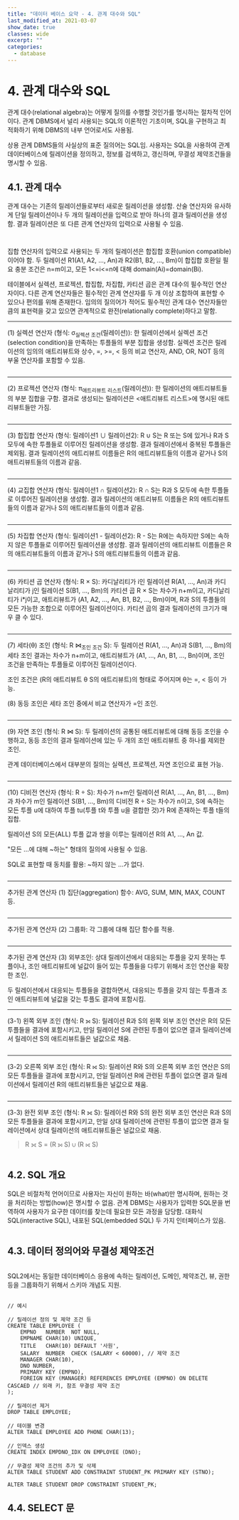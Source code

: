 ```yaml
---
title: "데이터 베이스 요약 - 4. 관계 대수와 SQL"
last_modified_at: 2021-03-07
show_date: true
classes: wide
excerpt: ""
categories:
  - database
---
```


# 4. 관계 대수와 SQL
관계 대수(relational algebra)는 어떻게 질의를 수행할 것인가를 명시하는 절차적 인어이다. 
관계 DBMS에서 널리 사용되는 SQL의 이론적인 기초이며, SQL을 구현하고 최적화하기 위해 DBMS의 내부 언어로서도 사용됨. 

상용 관계 DBMS들의 사실상의 표준 질의어는 SQL임. 
사용자는 SQL을 사용하여 관계 데이터베이스에 릴레이션을 정의하고, 
정보를 검색하고, 갱신하며, 무결성 제약조건들을 명시할 수 있음. 

## 4.1. 관계 대수
관계 대수는 기존의 릴레이션들로부터 새로운 릴레이션을 생성함. 
산술 연산자와 유사하게 단일 릴레이션이나 두 개의 릴레이션을 입력으로 받아 하나의 결과 릴레이션을 생성함. 
결과 릴레이션은 또 다른 관계 연산자의 입력으로 사용될 수 있음. 

<figure style="width: 400px" class="align-center">
 	<img src="{{ '/assets/img/2021-03-06-database_system_4/1.png' }}" alt=""> 
</figure> 

<figure style="width: 400px" class="align-center">
 	<img src="{{ '/assets/img/2021-03-06-database_system_4/2.png' }}" alt=""> 
</figure> 

집합 연산자의 입력으로 사용되는 두 개의 릴레이션은 합집합 호환(union compatible)이어야 함. 
두 릴레이션 R1(A1, A2, ..., An)과 R2(B1, B2, ..., Bm)이 합집합 호환일 필요 충분 조건은 n=m이고, 모든 1<=i<=n에 대해 domain(Ai)=domain(Bi). 

테이블에서 실렉션, 프로젝션, 합집합, 차집합, 카티션 곱은 관계 대수의 필수적인 연산자이다. 
다른 관계 연산자들은 필수적인 관계 연산자를 두 개 이상 조합하여 표현할 수 있으나 편의를 위해 존재한다. 
임의의 질의어가 적어도 필수적인 관계 대수 연산자들만큼의 표현력을 갖고 있으면 관계적으로 완전(relationally complete)하다고 말함. 

---

(1) 실렉션 연산자 (형식: σ<sub>실렉션 조건</sub>(릴레이션)): 
한 릴레이션에서 실렉션 조건(selection condition)을 만족하는 투플들의 부분 집합을 생성함. 
실렉션 조건은 릴레이션의 임의의 애트리뷰트와 상수, =, >=, < 등의 비교 연산자, AND, OR, NOT 등의 부울 연산자를 포함할 수 있음. 

<figure style="width: 400px" class="align-center">
 	<img src="{{ '/assets/img/2021-03-06-database_system_4/3.png' }}" alt=""> 
</figure> 

---

(2) 프로젝션 연산자 (형식: π<sub>애트리뷰트 리스트</sub>(릴레이션)): 
한 릴레이션의 애트리뷰트들의 부분 집합을 구함. 
결과로 생성되는 릴레이션은 <애트리뷰트 리스트>에 명시된 애트리뷰트들만 가짐. 

<figure style="width: 400px" class="align-center">
 	<img src="{{ '/assets/img/2021-03-06-database_system_4/4.png' }}" alt=""> 
</figure> 

---

(3) 합집합 연산자 (형식: 릴레이션1 ∪ 릴레이션2): R ∪ S는 R 또는 S에 있거나 R과 S 모두에 속한 투플들로 이루어진 릴레이션을 생성함. 
결과 릴레이션에서 중복된 투플들은 제외됨. 
결과 릴레이션의 애트리뷰트 이름들은 R의 애트리뷰트들의 이름과 같거나 S의 애트리뷰트들의 이름과 같음. 

<figure style="width: 600px" class="align-center">
 	<img src="{{ '/assets/img/2021-03-06-database_system_4/5.png' }}" alt=""> 
</figure> 

---

(4) 교집합 연산자 (형식: 릴레이션1 ∩ 릴레이션2): R ∩ S는 R과 S 모두에 속한 투플들로 이루어진 릴레이션을 생성함. 
결과 릴레이션의 애트리뷰트 이름들은 R의 애트리뷰트들의 이름과 같거나 S의 애트리뷰트들의 이름과 같음. 

<figure style="width: 600px" class="align-center">
 	<img src="{{ '/assets/img/2021-03-06-database_system_4/6.png' }}" alt=""> 
</figure> 

---

(5) 차집합 연산자 (형식: 릴레이션1 - 릴레이션2): R - S는 R에는 속하지만 S에는 속하지 않은 투플들로 이루어진 릴레이션을 생성함. 
결과 릴레이션의 애트리뷰트 이름들은 R의 애트리뷰트들의 이름과 같거나 S의 애트리뷰트들의 이름과 같음. 

<figure style="width: 600px" class="align-center">
 	<img src="{{ '/assets/img/2021-03-06-database_system_4/7.png' }}" alt=""> 
</figure> 

---

(6) 카티션 곱 연산자 (형식: R × S): 카디날리티가 i인 릴레이션 R(A1, ..., An)과 카디날리티가 j인 릴레이션 S(B1, ..., Bm)의 카티션 곱 R × S는 차수가 n+m이고, 카디날리티가 
i*j이고, 애트리뷰트가 (A1, A2, ..., An, B1, B2, ..., Bm)이며, R과 S의 투플들의 모든 가능한 조합으로 이루어진 릴레이션이다. 
카티션 곱의 결과 릴레이션의 크기가 매우 클 수 있다. 

<figure style="width: 600px" class="align-center">
 	<img src="{{ '/assets/img/2021-03-06-database_system_4/8.png' }}" alt=""> 
</figure> 

---

(7) 세타(θ) 조인 (형식: R ⋈<sub>조인 조건</sub> S): 두 릴레이션 R(A1, ..., An)과 S(B1, ..., Bm)의 세타 조인 결과는 차수가 n+m이고, 애트리뷰트가 (A1, ..., An, B1, ..., Bn)이며, 
조인 조건을 만족하는 투플들로 이루어진 릴레이션이다. 

조인 조건은 (R의 애트리뷰트 θ S의 애트리뷰트)의 형태로 주어지며 θ는 =, < 등이 가능.

(8) 동등 조인은 세타 조인 중에서 비교 연산자가 =인 조인.

<figure style="width: 600px" class="align-center">
 	<img src="{{ '/assets/img/2021-03-06-database_system_4/9.png' }}" alt=""> 
</figure> 

---

(9) 자연 조인 (형식: R ⋈ S): 두 릴레이션의 공통된 애트리뷰트에 대해 동등 조인을 수행하고, 
동등 조인의 결과 릴레이션에 있는 두 개의 조인 애트리뷰트 중 하나를 제외한 조인. 

관계 데이터베이스에서 대부분의 질의는 실렉션, 프로젝션, 자연 조인으로 표현 가능.

<figure style="width: 600px" class="align-center">
 	<img src="{{ '/assets/img/2021-03-06-database_system_4/10.png' }}" alt=""> 
</figure> 

---

(10) 디비전 연산자 (형식: R ÷ S): 차수가 n+m인 릴레이션 R(A1, ..., An, B1, ..., Bm)과 
차수가 m인 릴레이션 S(B1, ..., Bm)의 디비전 R ÷ S는 차수가 n이고, 
S에 속하는 모든 투플 u에 대하여 투플 tu(투플 t와 투플 u을 결합한 것)가 R에 존재하는 투플 t들의 집합. 

릴레이션 S의 모든(ALL) 투플 값과 쌍을 이루는 릴레이션 R의 A1, ..., An 값. 

"모든 …에 대해 ~하는" 형태의 질의에 사용될 수 있음. 

SQL로 표현할 때 동치를 활용: ~하지 않는 …가 없다. 

<figure style="width: 600px" class="align-center">
 	<img src="{{ '/assets/img/2021-03-06-database_system_4/11.png' }}" alt=""> 
</figure> 

---

추가된 관계 연산자 (1) 집단(aggregation) 함수: AVG, SUM, MIN, MAX, COUNT 등.

<figure style="width: 600px" class="align-center">
 	<img src="{{ '/assets/img/2021-03-06-database_system_4/12.png' }}" alt=""> 
</figure> 

---

추가된 관계 연산자 (2) 그룹화: 각 그룹에 대해 집단 함수를 적용. 

<figure style="width: 600px" class="align-center">
 	<img src="{{ '/assets/img/2021-03-06-database_system_4/13.png' }}" alt=""> 
</figure> 

---

추가된 관계 연산자 (3) 외부조인: 상대 릴레이션에서 대응되는 투플을 갖지 못하는 투플이나, 
조인 애트리뷰트에 널값이 들어 있는 투플들을 다루기 위해서 조인 연산을 확장한 조인. 

두 릴레이션에서 대응되는 투플들을 결합하면서, 대응되는 투플을 갖지 않는 투플과 조인 애트리뷰트에 널값을 갖는 투플도 결과에 포함시킴. 

---

(3-1) 왼쪽 외부 조인 (형식: R ⟕ S): 릴레이션 R과 S의 왼쪽 외부 조인 연산은 R의 모든 투플들을 결과에 포함시키고, 
만일 릴레이션 S에 관련된 투플이 없으면 결과 릴레이션에서 릴레이션 S의 애트리뷰트들은 널값으로 채움. 

<figure style="width: 600px" class="align-center">
 	<img src="{{ '/assets/img/2021-03-06-database_system_4/14.png' }}" alt=""> 
</figure> 

---

(3-2) 오른쪽 외부 조인 (형식: R ⟖ S): 릴레이션 R와 S의 오른쪽 외부 조인 연산은 S의 모든 투플들을 결과에 포함시키고, 
만일 릴레이션 R에 관련된 투플이 없으면 결과 릴레이션에서 릴레이션 R의 애트리뷰트들은 널값으로 채움. 

<figure style="width: 600px" class="align-center">
 	<img src="{{ '/assets/img/2021-03-06-database_system_4/15.png' }}" alt=""> 
</figure> 

---

(3-3) 완전 외부 조인 (형식: R ⟗ S): 릴레이션 R와 S의 완전 외부 조인 연산은 R과 S의 모든 투플들을 결과에 포함시키고, 
만일 상대 릴레이션에 관련된 투플이 없으면 결과 릴레이션에서 상대 릴레이션의 애트리뷰트들은 널값으로 채움. 
> R ⟗ S = (R ⟕ S) ∪ (R ⟖ S)

<figure style="width: 600px" class="align-center">
 	<img src="{{ '/assets/img/2021-03-06-database_system_4/16.png' }}" alt=""> 
</figure> 

## 4.2. SQL 개요
SQL은 비절차적 언어이므로 사용자는 자신이 원하는 바(what)만 명시하며, 원하는 것을 처리하는 방법(how)은 명시할 수 없음. 
관계 DBMS는 사용자가 입력한 SQL문을 번역하여 사용자가 요구한 데이터를 찾는데 필요한 모든 과정을 담당함. 
대화식 SQL(interactive SQL), 내포된 SQL(embedded SQL) 두 가지 인터페이스가 있음. 

<figure style="width: 600px" class="align-center">
 	<img src="{{ '/assets/img/2021-03-06-database_system_4/17.png' }}" alt=""> 
</figure> 

## 4.3. 데이터 정의어와 무결성 제약조건

<figure style="width: 600px" class="align-center">
 	<img src="{{ '/assets/img/2021-03-06-database_system_4/18.png' }}" alt=""> 
</figure> 

SQL2에서는 동일한 데이터베이스 응용에 속하는 릴레이션, 도메인, 제약조건, 뷰, 권한 등을 그룹화하기 위해서 스키마 개념도 지원. 

<figure style="width: 600px" class="align-center">
 	<img src="{{ '/assets/img/2021-03-06-database_system_4/19.png' }}" alt=""> 
</figure> 

```console
// 예시

// 릴레이션 정의 및 제약 조건 등
CREATE TABLE EMPLOYEE (
	EMPNO 	NUMBER 	NOT NULL, 
	EMPNAME CHAR(10) UNIQUE,
	TITLE 	CHAR(10) DEFAULT '사원',
	SALARY	NUMBER	CHECK (SALARY < 60000),	// 제약 조건
	MANAGER CHAR(10),	
	DNO	NUMBER,
	PRIMARY KEY (EMPNO),
	FOREIGN KEY (MANAGER) REFERENCES EMPLOYEE (EMPNO) ON DELETE CASCAED // 외래 키, 참조 무결성 제약 조건
);

// 릴레이션 제거
DROP TABLE EMPLOYEE;

// 테이블 변경
ALTER TABLE EMPLOYEE ADD PHONE CHAR(13);

// 인덱스 생성
CREATE INDEX EMPDNO_IDX ON EMPLOYEE (DNO);

// 무결성 제약 조건의 추가 및 삭제
ALTER TABLE STUDENT ADD CONSTRAINT STUDENT_PK PRIMARY KEY (STNO);

ALTER TABLE STUDENT DROP CONSTRAINT STUDENT_PK;
```

## 4.4. SELECT 문
